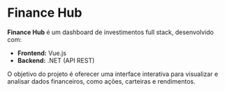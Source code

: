 # Finance Hub

**Finance Hub** é um dashboard de investimentos full stack, desenvolvido com:

- **Frontend:** Vue.js
- **Backend:** .NET (API REST)

O objetivo do projeto é oferecer uma interface interativa para visualizar e analisar dados financeiros, como ações, carteiras e rendimentos.




